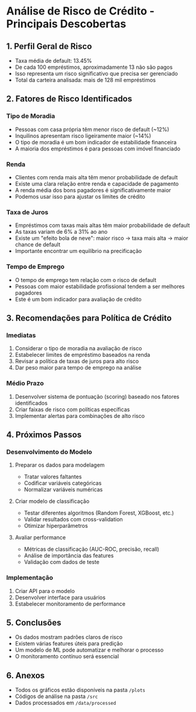 # Análise de Risco de Crédito - Principais Descobertas

## 1. Perfil Geral de Risco
- Taxa média de default: 13.45%
- De cada 100 empréstimos, aproximadamente 13 não são pagos
- Isso representa um risco significativo que precisa ser gerenciado
- Total da carteira analisada: mais de 128 mil empréstimos

## 2. Fatores de Risco Identificados

### Tipo de Moradia
- Pessoas com casa própria têm menor risco de default (~12%)
- Inquilinos apresentam risco ligeiramente maior (~14%)
- O tipo de moradia é um bom indicador de estabilidade financeira
- A maioria dos empréstimos é para pessoas com imóvel financiado

### Renda
- Clientes com renda mais alta têm menor probabilidade de default
- Existe uma clara relação entre renda e capacidade de pagamento
- A renda média dos bons pagadores é significativamente maior
- Podemos usar isso para ajustar os limites de crédito

### Taxa de Juros
- Empréstimos com taxas mais altas têm maior probabilidade de default
- As taxas variam de 6% a 31% ao ano
- Existe um "efeito bola de neve": maior risco → taxa mais alta → maior chance de default
- Importante encontrar um equilíbrio na precificação

### Tempo de Emprego
- O tempo de emprego tem relação com o risco de default
- Pessoas com maior estabilidade profissional tendem a ser melhores pagadores
- Este é um bom indicador para avaliação de crédito

## 3. Recomendações para Política de Crédito

### Imediatas
1. Considerar o tipo de moradia na avaliação de risco
2. Estabelecer limites de empréstimo baseados na renda
3. Revisar a política de taxas de juros para alto risco
4. Dar peso maior para tempo de emprego na análise

### Médio Prazo
1. Desenvolver sistema de pontuação (scoring) baseado nos fatores identificados
2. Criar faixas de risco com políticas específicas
3. Implementar alertas para combinações de alto risco

## 4. Próximos Passos

### Desenvolvimento do Modelo
1. Preparar os dados para modelagem
   - Tratar valores faltantes
   - Codificar variáveis categóricas
   - Normalizar variáveis numéricas

2. Criar modelo de classificação
   - Testar diferentes algoritmos (Random Forest, XGBoost, etc.)
   - Validar resultados com cross-validation
   - Otimizar hiperparâmetros

3. Avaliar performance
   - Métricas de classificação (AUC-ROC, precisão, recall)
   - Análise de importância das features
   - Validação com dados de teste

### Implementação
1. Criar API para o modelo
2. Desenvolver interface para usuários
3. Estabelecer monitoramento de performance

## 5. Conclusões
- Os dados mostram padrões claros de risco
- Existem várias features úteis para predição
- Um modelo de ML pode automatizar e melhorar o processo
- O monitoramento contínuo será essencial

## 6. Anexos
- Todos os gráficos estão disponíveis na pasta `/plots`
- Códigos de análise na pasta `/src`
- Dados processados em `/data/processed`

